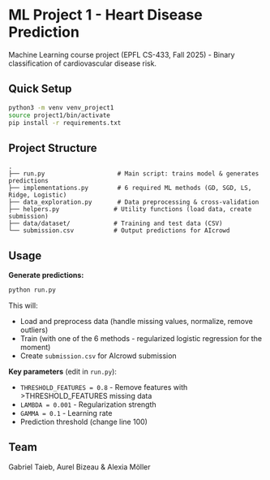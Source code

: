 # ML Project 1 - Heart Disease Prediction

Machine Learning course project (EPFL CS-433, Fall 2025) - Binary classification of cardiovascular disease risk.

## Quick Setup

```bash
python3 -m venv venv_project1
source project1/bin/activate
pip install -r requirements.txt
```

## Project Structure

```
.
├── run.py                    # Main script: trains model & generates predictions
├── implementations.py        # 6 required ML methods (GD, SGD, LS, Ridge, Logistic)
├── data_exploration.py       # Data preprocessing & cross-validation
├── helpers.py               # Utility functions (load data, create submission)
├── data/dataset/            # Training and test data (CSV)
└── submission.csv           # Output predictions for AIcrowd
```

## Usage

**Generate predictions:**
```bash
python run.py
```

This will:
- Load and preprocess data (handle missing values, normalize, remove outliers)
- Train (with one of the 6 methods - regularized logistic regression for the moment)
- Create `submission.csv` for AIcrowd submission

**Key parameters** (edit in `run.py`):
- `THRESHOLD_FEATURES = 0.8` - Remove features with >THRESHOLD_FEATURES missing data
- `LAMBDA = 0.001` - Regularization strength
- `GAMMA = 0.1` - Learning rate
- Prediction threshold (change line 100)

## Team

Gabriel Taieb, Aurel Bizeau & Alexia Möller
